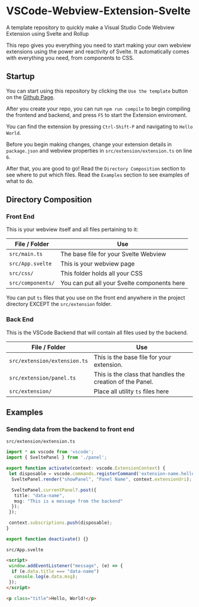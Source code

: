 # VSCode-Webview-Extension-Svelte

A template repository to quickly make a Visual Studio Code Webview Extension using Svelte and Rollup

This repo gives you everything you need to start making your own webview extensions using the power and reactivity of Svelte.
It automatically comes with everything you need, from components to CSS.

## Startup

You can start using this repository by clicking the `Use the template` button on the [Github Page](https://github.com/Villy-P/VSCode-Webview-Extension-Svelte).

After you create your repo, you can run `npm run compile` to begin compiling the frontend and backend, and press `F5` to start the Extension enviroment.

You can find the extension by pressing `Ctrl-Shift-P` and navigating to `Hello World`.

Before you begin making changes, change your extension details in `package.json` and webview properties in `src/extension/extension.ts` on line `6`.

After that, you are good to go!
Read the `Directory Composition` section to see where to put which files.
Read the `Examples` section to see examples of what to do.

## Directory Composition

### Front End

This is your webview itself and all files pertaining to it:

| File / Folder     | Use                                         |
| ----------------- | ------------------------------------------- |
| `src/main.ts`     | The base file for your Svelte Webview       |
| `src/App.svelte`  | This is your webview page                   |
| `src/css/`        | This folder holds all your CSS              |
| `src/components/` | You can put all your Svelte components here |

You can put `ts` files that you use on the front end anywhere in the project directory EXCEPT the `src/extension` folder.

### Back End

This is the VSCode Backend that will contain all files used by the backend.

| File / Folder                | Use                                                       |
| ---------------------------- | --------------------------------------------------------- |
| `src/extension/extension.ts` | This is the base file for your extension.                 |
| `src/extension/panel.ts`     | This is the class that handles the creation of the Panel. |
| `src/extension/`             | Place all utility `ts` files here                         |

## Examples

### Sending data from the backend to front end

`src/extension/extension.ts`

``` ts
import * as vscode from 'vscode';
import { SveltePanel } from './panel';

export function activate(context: vscode.ExtensionContext) {
 let disposable = vscode.commands.registerCommand('extension-name.helloWorld', () => {
  SveltePanel.render("showPanel", "Panel Name", context.extensionUri);

  SveltePanel.currentPanel?.post({
   title: "data-name",
   msg: "This is a message from the backend"
  });
 });

 context.subscriptions.push(disposable);
}

export function deactivate() {}
```

`src/App.svelte`

``` html
<script>
 window.addEventListener("message", (e) => {
  if (e.data.title === "data-name")
   console.log(e.data.msg);
 });
</script>

<p class="title">Hello, World!</p>
```
